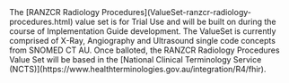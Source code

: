 <div class="stu-note" markdown="1">
 The [RANZCR Radiology Procedures](ValueSet-ranzcr-radiology-procedures.html) value set is  for Trial Use and will be built on during the course of Implementation Guide development. The ValueSet is currently comprised of X-Ray, Angiography and Ultrasound single code concepts from SNOMED CT AU. Once balloted, the RANZCR Radiology Procedures Value Set will be based in the
 [National Clinical Terminology Service (NCTS)](https://www.healthterminologies.gov.au/integration/R4/fhir).
</div>